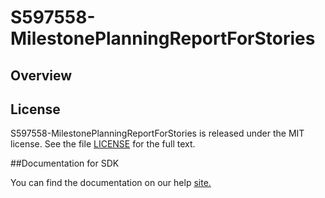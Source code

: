 S597558-MilestonePlanningReportForStories
=========================

## Overview


## License

S597558-MilestonePlanningReportForStories is released under the MIT license.  See the file [LICENSE](./LICENSE) for the full text.

##Documentation for SDK

You can find the documentation on our help [site.](https://help.rallydev.com/apps/2.1/doc/)
